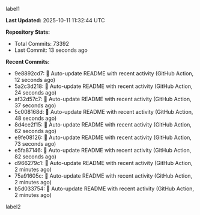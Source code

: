 
label1 
<!-- ACTIVITY_START -->
**Last Updated:** 2025-10-11 11:32:44 UTC

**Repository Stats:**
- Total Commits: 73392
- Last Commit: 13 seconds ago

**Recent Commits:**
- 9e8892cd7: 🤖 Auto-update README with recent activity (GitHub Action, 12 seconds ago)
- 5a2c3d218: 🤖 Auto-update README with recent activity (GitHub Action, 24 seconds ago)
- af32d57c7: 🤖 Auto-update README with recent activity (GitHub Action, 37 seconds ago)
- 5c008168d: 🤖 Auto-update README with recent activity (GitHub Action, 48 seconds ago)
- 8d4ce2f15: 🤖 Auto-update README with recent activity (GitHub Action, 62 seconds ago)
- e9fe08126: 🤖 Auto-update README with recent activity (GitHub Action, 73 seconds ago)
- e5fa87146: 🤖 Auto-update README with recent activity (GitHub Action, 82 seconds ago)
- d966279c1: 🤖 Auto-update README with recent activity (GitHub Action, 2 minutes ago)
- 75a91605c: 🤖 Auto-update README with recent activity (GitHub Action, 2 minutes ago)
- b5d033754: 🤖 Auto-update README with recent activity (GitHub Action, 2 minutes ago)
<!-- ACTIVITY_END -->

label2
